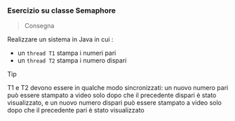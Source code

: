 ### Esercizio su classe Semaphore
> Consegna

Realizzare un sistema in Java in cui :
- un `thread T1` stampa i numeri pari
- un `thread T2` stampa i numero dispari
> [!TIP]
> T1 e T2 devono essere in qualche modo sincronizzati: un nuovo numero pari può essere stampato a video solo dopo che il precedente dispari è stato visualizzato, e un nuovo numero dispari può essere stampato a video solo dopo che il precedente pari è stato visualizzato
